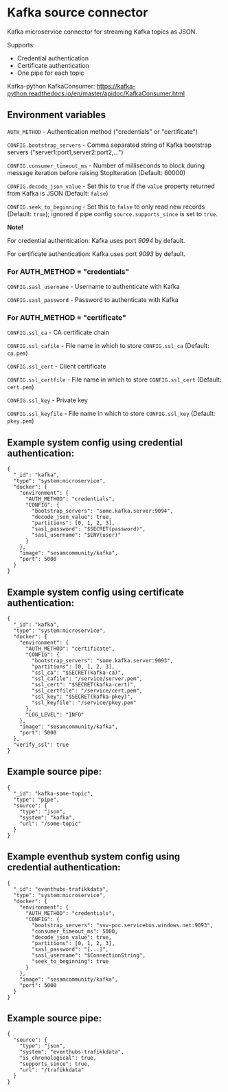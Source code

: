 # Kafka source connector

Kafka microservice connector for streaming Kafka topics as JSON.

Supports:
- Credential authentication
- Certificate authentication
- One pipe for each topic

Kafka-python KafkaConsumer: https://kafka-python.readthedocs.io/en/master/apidoc/KafkaConsumer.html

## Environment variables

`AUTH_METHOD` - Authentication method ("credentials" or "certificate")

`CONFIG.bootstrap_servers` - Comma separated string of Kafka bootstrap servers ("server1:port1,server2:port2,...")

`CONFIG.consumer_timeout_ms` - Number of milliseconds to block during message iteration before raising StopIteration (Default: 60000)

`CONFIG.decode_json_value` - Set this to `true` if the `value` property returned from Kafka is JSON (Default: `false`)

`CONFIG.seek_to_beginning` - Set this to `false` to only read new records (Default: `true`); ignored if pipe config `source.supports_since` is set to `true`.

**Note!**

For credential authentication: Kafka uses port *9094* by default.

For certificate authentication: Kafka uses port *9093* by default.

### For AUTH_METHOD = "credentials"

`CONFIG.sasl_username` - Username to authenticate with Kafka

`CONFIG.sasl_password` - Password to authenticate with Kafka

### For AUTH_METHOD = "certificate"

`CONFIG.ssl_ca` - CA certificate chain

`CONFIG.ssl_cafile` - File name in which to store `CONFIG.ssl_ca` (Default: `ca.pem`)

`CONFIG.ssl_cert` - Client certificate

`CONFIG.ssl_certfile` - File name in which to store `CONFIG.ssl_cert` (Default: `cert.pem`)

`CONFIG.ssl_key` - Private key

`CONFIG.ssl_keyfile` - File name in which to store `CONFIG.ssl_key` (Default: `pkey.pem`)

## Example system config using credential authentication:
```
{
  "_id": "kafka",
  "type": "system:microservice",
  "docker": {
    "environment": {
      "AUTH_METHOD": "credentials",
      "CONFIG": {
        "bootstrap_servers": "some.kafka.server:9094",
        "decode_json_value": true,
        "partitions": [0, 1, 2, 3],
        "sasl_password": "$SECRET(password)",
        "sasl_username": "$ENV(user)"
      }
    },
    "image": "sesamcommunity/kafka",
    "port": 5000
  }
}

```

## Example system config using certificate authentication:
```
{
  "_id": "kafka",
  "type": "system:microservice",
  "docker": {
    "environment": {
      "AUTH_METHOD": "certificate",
      "CONFIG": {
        "bootstrap_servers": "some.kafka.server:9093",
        "partitions": [0, 1, 2, 3],
        "ssl_ca": "$SECRET(kafka-ca)",
        "ssl_cafile": "/service/server.pem",
        "ssl_cert": "$SECRET(kafka-cert)",
        "ssl_certfile": "/service/cert.pem",
        "ssl_key": "$SECRET(kafka-pkey)",
        "ssl_keyfile": "/service/pkey.pem"
      },
      "LOG_LEVEL": "INFO"
    },
    "image": "sesamcommunity/kafka",
    "port": 5000
  },
  "verify_ssl": true
}

```

## Example source pipe:
```
{
  "_id": "kafka-some-topic",
  "type": "pipe",
  "source": {
    "type": "json",
    "system": "kafka",
    "url": "/some-topic"
  }
}
```

## Example eventhub system config using credential authentication:
```
{
  "_id": "eventhubs-trafikkdata",
  "type": "system:microservice",
  "docker": {
    "environment": {
      "AUTH_METHOD": "credentials",
      "CONFIG": {
        "bootstrap_servers": "svv-poc.servicebus.windows.net:9093",
        "consumer_timeout_ms": 5000,
        "decode_json_value": true,
        "partitions": [0, 1, 2, 3],
        "sasl_password": "[...]",
        "sasl_username": "$ConnectionString",
        "seek_to_beginning": true
      }
    },
    "image": "sesamcommunity/kafka",
    "port": 5000
  }
}

```

## Example source pipe:
```
{
  "source": {
    "type": "json",
    "system": "eventhubs-trafikkdata",
    "is_chronological": true,
    "supports_since": true,
    "url": "/trafikkdata"
  }
}

```